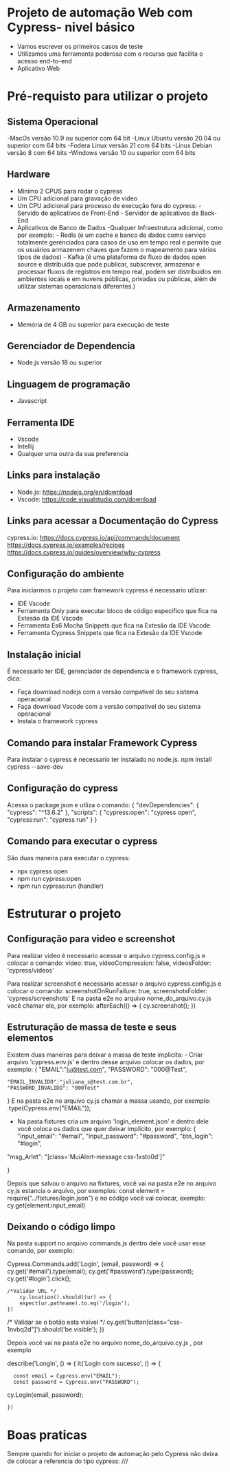 # Projeto de automação Web com Cypress- nivel básico
- Vamos escrever os primeiros casos de teste 
- Utilizamos uma ferramenta poderosa com o recurso que facilita o acesso end-to-end
- Aplicativo Web


# Pré-requisto para utilizar o projeto

##  Sistema Operacional 

-MacOs versão 10.9 ou superior com 64 bit
-Linux Ubuntu versão 20.04 ou superior com 64 bits
-Fodera Linux versão 21 com 64 bits
-Linux Debian versão 8 com 64 bits
-Windows versão 10 ou superior com 64 bits

## Hardware

- Minimo 2 CPUS para rodar o cypress
- Um CPU adicional para gravação de video 
- Um CPU adicional para processo de execução fora do cypress:
      - Servido de aplicativos de Front-End
      - Servidor de aplicativos de Back-End
- Aplicativos de Banco de Dados
-Qualquer Infraestrutura adicional, como por exemplo:
      - Redis (é um cache e banco de dados como serviço totalmente gerenciados para casos de uso em tempo real e permite que os usuários armazenem chaves que fazem o mapeamento para vários tipos de dados)
      - Kafka (é uma plataforma de fluxo de dados open source e distribuída que pode publicar, subscrever, armazenar e processar fluxos de registros em tempo real, podem ser distribuídos em ambientes locais e em nuvens públicas, privadas ou públicas, além de utilizar sistemas operacionais diferentes.)

## Armazenamento
- Memória de 4 GB ou superior para execução de teste

## Gerenciador de Dependencia
  - Node.js versão 18 ou superior 

## Linguagem de programação
- Javascript

## Ferramenta IDE
- Vscode
- Intellij
- Qualquer uma outra da sua preferencia 

## Links para instalação 
- Node.js: https://nodejs.org/en/download
- Vscode: https://code.visualstudio.com/download

##  Links para acessar a Documentação do Cypress
cypress.io: 
https://docs.cypress.io/api/commands/document
https://docs.cypress.io/examples/recipes
https://docs.cypress.io/guides/overview/why-cypress

## Configuração do ambiente 
Para iniciarmos o projeto com framework cypress é necessario utlizar: 
- IDE Vscode
- Ferramenta Only para executar bloco de código especifico que fica na Extesão da IDE Vscode
- Ferramenta Es6 Mocha Snippets que fica na Extesão da IDE Vscode
- Ferramenta Cypress Snippets que fica na Extesão da IDE Vscode

## Instalação inicial 
É necessario ter IDE, gerenciador de dependencia e o framework cypress, dica:
- Faça download nodejs com a versão compativel do seu sistema operacional
- Faça download Vscode com a versão compativel do seu sistema operacional
- Instala o framework cypress

## Comando para instalar Framework Cypress
Para instalar o cypress é necessario ter instalado no node.js.
npm install cypress --save-dev

## Configuração do cypress
Acessa o package.json e utliza o comando:
{
  "devDependencies": {
    "cypress": "^13.6.2"
  },
 "scripts": {
    "cypress:open": "cypress open",
    "cypress:run": "cypress run"
  }
}

## Comando para executar o cypress
São duas maneira para executar o cypress:
   - npx cypress open
   - npm run cypress:open
   - npm run cypress:run  (handler)

# Estruturar o projeto

## Configuração para video e screenshot
Para realizar video é necessario acessar o arquivo cypress.config.js e colocar o comando:
  video: true,
  videoCompression: false,
  videosFolder: 'cypress/videos'

Para realizar screenshot é necessario acessar o arquivo cypress.config.js e colocar o comando:
 screenshotOnRunFailure: true,
 screenshotsFolder: 'cypress/screenshots'
 E na pasta e2e no arquivo nome_do_arquivo.cy.js você chamar ele, por exemplo:
  afterEach(() => {
    cy.screenshot();
})

 ## Estruturação de massa de teste e seus elementos
 Existem duas maneiras para deixar a massa de teste implicita:
    - Criar arquivo 'cypress.env.js' e dentro desse arquivo colocar os dados, por exemplo:
    {
    "EMAIL":"ju@test.com",
    "PASSWORD": "000@Test",

    "EMAIL_INVALIDO":"juliana_s@test.com.br",
    "PASSWORD_INVALIDO": "000Test"
} 
E na pasta e2e no arquivo cy.js chamar a massa usando, por exemplo:
.type(Cypress.env("EMAIL"));

   - Na pasta fixtures cria um arquivo 'login_element.json' e dentro dele você coloca os dados que quer deixar 
   implicito, por exemplo:
      {
   "input_email": "#email",
    "input_password": "#password",
    "btn_login": "#login",

   "msg_Arlet": "[class='MuiAlert-message css-1xsto0d']"

}

Depois que salvou o arquivo na fixtures, você vai na pasta e2e no arquivo cy.js estancia o arquivo, por exemplos: const element = require("../fixtures/login.json")
e no código você vai colocar, exemplo: cy.get(element.input_email)

## Deixando o código limpo
  Na pasta support no arquivo commands.js dentro dele você usar esse comando, por exemplo:

   Cypress.Commands.add('Login', (email, password) => {
    cy.get('#email').type(email);
    cy.get('#password').type(password);
    cy.get('#login').click();

    /*Validar URL */
        cy.location().should((ur) => {
        expect(ur.pathname).to.eq('/login');
    })

  /* Validar se o botão esta visivel */
    cy.get('button[class="css-1nvbq2d"]').should('be.visible');
})

Depois você vai na pasta e2e no arquivo nome_do_arquivo.cy.js , por exemplo

describe('Longin', () => {
    it('Login com sucesso', () => {
   
      const email = Cypress.env("EMAIL");
      const password = Cypress.env("PASSWORD");

  cy.Login(email, password);

    })

  # Boas praticas

  Sempre quando for iniciar o projeto de automação pelo Cypress não deixa de colocar a referencia do tipo cypress:
  /// <reference types="cypress" />






           



